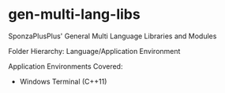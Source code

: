 # gen-multi-lang-libs
SponzaPlusPlus' General Multi Language Libraries and Modules

Folder Hierarchy:
Language/Application Environment

Application Environments Covered:
- Windows Terminal (C++11)